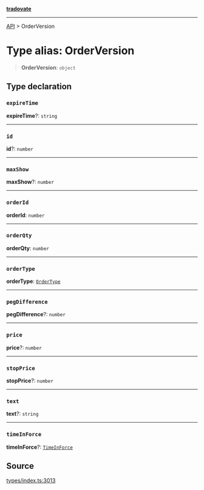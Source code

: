 [**tradovate**](../README.md)

***

[API](../API.md) > OrderVersion

# Type alias: OrderVersion

> **OrderVersion**: `object`

## Type declaration

### `expireTime`

**expireTime**?: `string`

***

### `id`

**id**?: `number`

***

### `maxShow`

**maxShow**?: `number`

***

### `orderId`

**orderId**: `number`

***

### `orderQty`

**orderQty**: `number`

***

### `orderType`

**orderType**: [`OrderType`](../enumerations/enumeration.OrderType.md)

***

### `pegDifference`

**pegDifference**?: `number`

***

### `price`

**price**?: `number`

***

### `stopPrice`

**stopPrice**?: `number`

***

### `text`

**text**?: `string`

***

### `timeInForce`

**timeInForce**?: [`TimeInForce`](../enumerations/enumeration.TimeInForce.md)

## Source

[types/index.ts:3013](https://github.com/cgilly2fast/tradovate-typescript/blob/b1caea5/src/types/index.ts#L3013)
